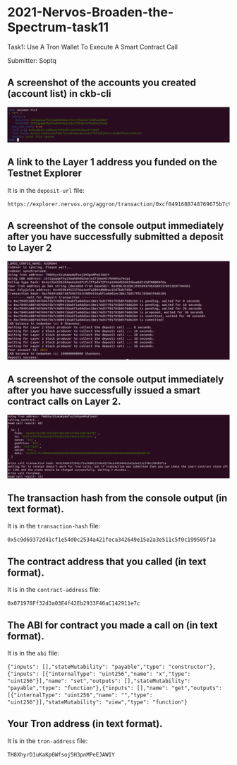 # 2021-Nervos-Broaden-the-Spectrum-task11

Task1: Use A Tron Wallet To Execute A Smart Contract Call

Submitter: Soptq

## A screenshot of the accounts you created (account list) in ckb-cli

![Account](account-list.png?raw=true "Account")

## A link to the Layer 1 address you funded on the Testnet Explorer

It is in the `deposit-url` file:

```
https://explorer.nervos.org/aggron/transaction/0xcf0491688748769675b7c9d99156abf1a0dd1ec38e176d57f01785b05f6d6284
```

## A screenshot of the console output immediately after you have successfully submitted a deposit to Layer 2

![Deposit Tron](deposit-tron.png?raw=true "Deposit Tron")

## A screenshot of the console output immediately after you have successfully issued a smart contract calls on Layer 2.

![Contract Call](contract-call.png?raw=true "Contract Call")

## The transaction hash from the console output (in text format).

It is in the `transaction-hash` file:

```
0x5c9d69372d41cf1e54d0c2534a421feca342649e15e2a3e511c5f0c199505f1a
```

## The contract address that you called (in text format).

It is in the `contract-address` file:

```
0x071978Ff32d3a03E4f42Eb2933F46aC142911e7c
```

## The ABI for contract you made a call on (in text format).

It is in the `abi` file:

```
{"inputs": [],"stateMutability": "payable","type": "constructor"},{"inputs": [{"internalType": "uint256","name": "x","type": "uint256"}],"name": "set","outputs": [],"stateMutability": "payable","type": "function"},{"inputs": [],"name": "get","outputs": [{"internalType": "uint256","name": "","type": "uint256"}],"stateMutability": "view","type": "function"}
```

## Your Tron address (in text format).

It is in the `tron-address` file:

```
TH8XhyrD1uKaKp6Wfsoj5H3pnMPeEJAW1Y
```
